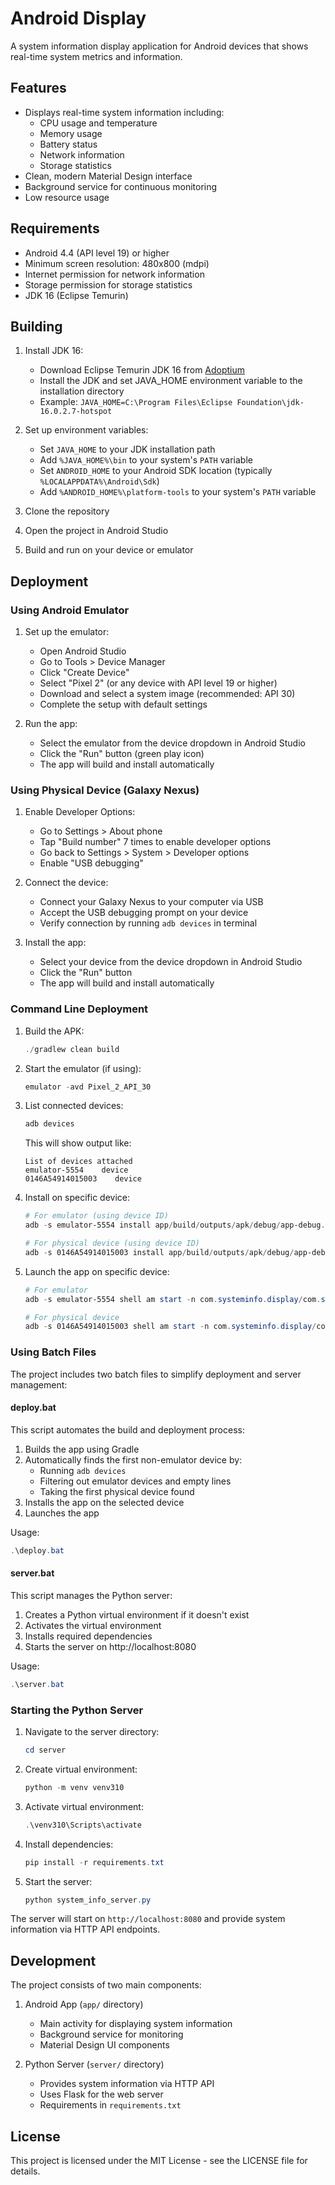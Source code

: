 # Android Display

A system information display application for Android devices that shows real-time system metrics and information.

## Features

- Displays real-time system information including:
  - CPU usage and temperature
  - Memory usage
  - Battery status
  - Network information
  - Storage statistics
- Clean, modern Material Design interface
- Background service for continuous monitoring
- Low resource usage

## Requirements

- Android 4.4 (API level 19) or higher
- Minimum screen resolution: 480x800 (mdpi)
- Internet permission for network information
- Storage permission for storage statistics
- JDK 16 (Eclipse Temurin)

## Building

1. Install JDK 16:
   - Download Eclipse Temurin JDK 16 from [Adoptium](https://adoptium.net/temurin/releases/?version=16)
   - Install the JDK and set JAVA_HOME environment variable to the installation directory
   - Example: `JAVA_HOME=C:\Program Files\Eclipse Foundation\jdk-16.0.2.7-hotspot`

2. Set up environment variables:
   - Set `JAVA_HOME` to your JDK installation path
   - Add `%JAVA_HOME%\bin` to your system's `PATH` variable
   - Set `ANDROID_HOME` to your Android SDK location (typically `%LOCALAPPDATA%\Android\Sdk`)
   - Add `%ANDROID_HOME%\platform-tools` to your system's `PATH` variable

3. Clone the repository
4. Open the project in Android Studio
5. Build and run on your device or emulator

## Deployment

### Using Android Emulator

1. Set up the emulator:
   - Open Android Studio
   - Go to Tools > Device Manager
   - Click "Create Device"
   - Select "Pixel 2" (or any device with API level 19 or higher)
   - Download and select a system image (recommended: API 30)
   - Complete the setup with default settings

2. Run the app:
   - Select the emulator from the device dropdown in Android Studio
   - Click the "Run" button (green play icon)
   - The app will build and install automatically

### Using Physical Device (Galaxy Nexus)

1. Enable Developer Options:
   - Go to Settings > About phone
   - Tap "Build number" 7 times to enable developer options
   - Go back to Settings > System > Developer options
   - Enable "USB debugging"

2. Connect the device:
   - Connect your Galaxy Nexus to your computer via USB
   - Accept the USB debugging prompt on your device
   - Verify connection by running `adb devices` in terminal

3. Install the app:
   - Select your device from the device dropdown in Android Studio
   - Click the "Run" button
   - The app will build and install automatically

### Command Line Deployment

1. Build the APK:
   ```powershell
   ./gradlew clean build
   ```

2. Start the emulator (if using):
   ```powershell
   emulator -avd Pixel_2_API_30
   ```

3. List connected devices:
   ```powershell
   adb devices
   ```
   This will show output like:
   ```
   List of devices attached
   emulator-5554    device
   0146A54914015003    device
   ```

4. Install on specific device:
   ```powershell
   # For emulator (using device ID)
   adb -s emulator-5554 install app/build/outputs/apk/debug/app-debug.apk

   # For physical device (using device ID)
   adb -s 0146A54914015003 install app/build/outputs/apk/debug/app-debug.apk
   ```

5. Launch the app on specific device:
   ```powershell
   # For emulator
   adb -s emulator-5554 shell am start -n com.systeminfo.display/com.systeminfo.display.MainActivity

   # For physical device
   adb -s 0146A54914015003 shell am start -n com.systeminfo.display/com.systeminfo.display.MainActivity
   ```

### Using Batch Files

The project includes two batch files to simplify deployment and server management:

#### deploy.bat
This script automates the build and deployment process:
1. Builds the app using Gradle
2. Automatically finds the first non-emulator device by:
   - Running `adb devices`
   - Filtering out emulator devices and empty lines
   - Taking the first physical device found
3. Installs the app on the selected device
4. Launches the app

Usage:
```powershell
.\deploy.bat
```

#### server.bat
This script manages the Python server:
1. Creates a Python virtual environment if it doesn't exist
2. Activates the virtual environment
3. Installs required dependencies
4. Starts the server on http://localhost:8080

Usage:
```powershell
.\server.bat
```

### Starting the Python Server

1. Navigate to the server directory:
   ```powershell
   cd server
   ```

2. Create virtual environment:
   ```powershell
   python -m venv venv310
   ```

3. Activate virtual environment:
   ```powershell
   .\venv310\Scripts\activate
   ```

4. Install dependencies:
   ```powershell
   pip install -r requirements.txt
   ```

5. Start the server:
   ```powershell
   python system_info_server.py
   ```

The server will start on `http://localhost:8080` and provide system information via HTTP API endpoints.

## Development

The project consists of two main components:

1. Android App (`app/` directory)
   - Main activity for displaying system information
   - Background service for monitoring
   - Material Design UI components

2. Python Server (`server/` directory)
   - Provides system information via HTTP API
   - Uses Flask for the web server
   - Requirements in `requirements.txt`

## License

This project is licensed under the MIT License - see the LICENSE file for details. 